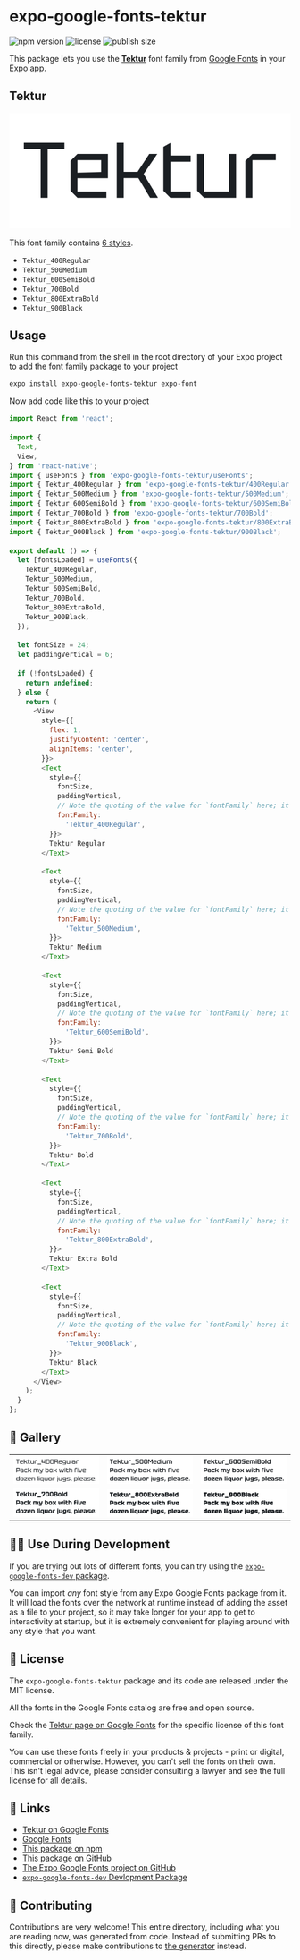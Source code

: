 # expo-google-fonts-tektur

![npm version](https://flat.badgen.net/npm/v/expo-google-fonts-tektur)
![license](https://flat.badgen.net/github/license/expo/google-fonts)
![publish size](https://flat.badgen.net/packagephobia/install/expo-google-fonts-tektur)

This package lets you use the [**Tektur**](https://fonts.google.com/specimen/Tektur) font family from [Google Fonts](https://fonts.google.com/) in your Expo app.

## Tektur

![Tektur](./font-family.png)

This font family contains [6 styles](#-gallery).

- `Tektur_400Regular`
- `Tektur_500Medium`
- `Tektur_600SemiBold`
- `Tektur_700Bold`
- `Tektur_800ExtraBold`
- `Tektur_900Black`

## Usage

Run this command from the shell in the root directory of your Expo project to add the font family package to your project
```sh
expo install expo-google-fonts-tektur expo-font
```

Now add code like this to your project
```js
import React from 'react';

import {
  Text,
  View,
} from 'react-native';
import { useFonts } from 'expo-google-fonts-tektur/useFonts';
import { Tektur_400Regular } from 'expo-google-fonts-tektur/400Regular';
import { Tektur_500Medium } from 'expo-google-fonts-tektur/500Medium';
import { Tektur_600SemiBold } from 'expo-google-fonts-tektur/600SemiBold';
import { Tektur_700Bold } from 'expo-google-fonts-tektur/700Bold';
import { Tektur_800ExtraBold } from 'expo-google-fonts-tektur/800ExtraBold';
import { Tektur_900Black } from 'expo-google-fonts-tektur/900Black';

export default () => {
  let [fontsLoaded] = useFonts({
    Tektur_400Regular,
    Tektur_500Medium,
    Tektur_600SemiBold,
    Tektur_700Bold,
    Tektur_800ExtraBold,
    Tektur_900Black,
  });

  let fontSize = 24;
  let paddingVertical = 6;

  if (!fontsLoaded) {
    return undefined;
  } else {
    return (
      <View
        style={{
          flex: 1,
          justifyContent: 'center',
          alignItems: 'center',
        }}>
        <Text
          style={{
            fontSize,
            paddingVertical,
            // Note the quoting of the value for `fontFamily` here; it expects a string!
            fontFamily:
              'Tektur_400Regular',
          }}>
          Tektur Regular
        </Text>

        <Text
          style={{
            fontSize,
            paddingVertical,
            // Note the quoting of the value for `fontFamily` here; it expects a string!
            fontFamily:
              'Tektur_500Medium',
          }}>
          Tektur Medium
        </Text>

        <Text
          style={{
            fontSize,
            paddingVertical,
            // Note the quoting of the value for `fontFamily` here; it expects a string!
            fontFamily:
              'Tektur_600SemiBold',
          }}>
          Tektur Semi Bold
        </Text>

        <Text
          style={{
            fontSize,
            paddingVertical,
            // Note the quoting of the value for `fontFamily` here; it expects a string!
            fontFamily:
              'Tektur_700Bold',
          }}>
          Tektur Bold
        </Text>

        <Text
          style={{
            fontSize,
            paddingVertical,
            // Note the quoting of the value for `fontFamily` here; it expects a string!
            fontFamily:
              'Tektur_800ExtraBold',
          }}>
          Tektur Extra Bold
        </Text>

        <Text
          style={{
            fontSize,
            paddingVertical,
            // Note the quoting of the value for `fontFamily` here; it expects a string!
            fontFamily:
              'Tektur_900Black',
          }}>
          Tektur Black
        </Text>
      </View>
    );
  }
};

```

## 🔡 Gallery


||||
|-|-|-|
|![Tektur_400Regular](.//400Regular/Tektur_400Regular.ttf.png)|![Tektur_500Medium](.//500Medium/Tektur_500Medium.ttf.png)|![Tektur_600SemiBold](.//600SemiBold/Tektur_600SemiBold.ttf.png)||
|![Tektur_700Bold](.//700Bold/Tektur_700Bold.ttf.png)|![Tektur_800ExtraBold](.//800ExtraBold/Tektur_800ExtraBold.ttf.png)|![Tektur_900Black](.//900Black/Tektur_900Black.ttf.png)||


## 👩‍💻 Use During Development

If you are trying out lots of different fonts, you can try using the [`expo-google-fonts-dev` package](https://github.com/freeboub/google-fonts/tree/master/font-packages/dev#readme).

You can import *any* font style from any Expo Google Fonts package from it. It will load the fonts
over the network at runtime instead of adding the asset as a file to your project, so it may take longer
for your app to get to interactivity at startup, but it is extremely convenient
for playing around with any style that you want.

## 📖 License

The `expo-google-fonts-tektur` package and its code are released under the MIT license.

All the fonts in the Google Fonts catalog are free and open source.

Check the [Tektur page on Google Fonts](https://fonts.google.com/specimen/Tektur) for the specific license of this font family.

You can use these fonts freely in your products & projects - print or digital, commercial or otherwise. However, you can't sell the fonts on their own. This isn't legal advice, please consider consulting a lawyer and see the full license for all details.

## 🔗 Links

- [Tektur on Google Fonts](https://fonts.google.com/specimen/Tektur)
- [Google Fonts](https://fonts.google.com/)
- [This package on npm](https://www.npmjs.com/package/expo-google-fonts-tektur)
- [This package on GitHub](https://github.com/freeboub/google-fonts/tree/master/font-packages/tektur)
- [The Expo Google Fonts project on GitHub](https://github.com/freeboub/google-fonts)
- [`expo-google-fonts-dev` Devlopment Package](https://github.com/freeboub/google-fonts/tree/master/font-packages/dev)

## 🤝 Contributing

Contributions are very welcome! This entire directory, including what you are reading now, was generated from code. Instead of submitting PRs to this directly, please make contributions to [the generator](https://github.com/freeboub/google-fonts/tree/master/packages/generator) instead.
